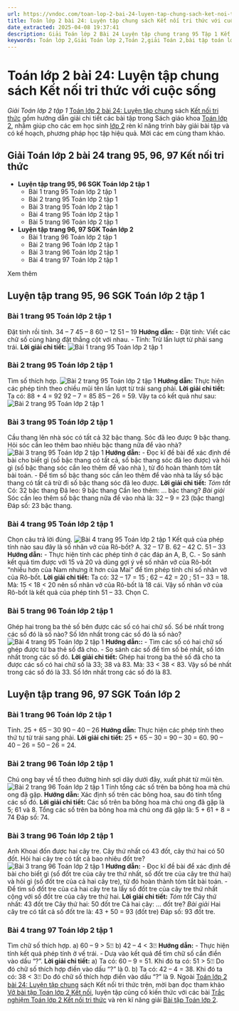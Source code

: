 ```yaml
---
url: https://vndoc.com/toan-lop-2-bai-24-luyen-tap-chung-sach-ket-noi-tri-thuc-voi-cuoc-song-246267
title: Toán lớp 2 bài 24: Luyện tập chung sách Kết nối tri thức với cuộc sống - Giải Toán lớp 2 tập 1 - VnDoc.com
date_extracted: 2025-04-08 19:37:41
description: Giải Toán lớp 2 Bài 24 Luyện tập chung trang 95 Tập 1 Kết nối tri thức với lời giải chi tiết, sẽ giúp học sinh dễ dàng làm bài tập lớp 2 trang 95 có trong SGK.
keywords: Toán lớp 2,Giải Toán lớp 2,Toán 2,giải Toán 2,bài tập toán lớp 2,toan lop 2,toán lớp 2 tập 1,toán lớp 2 tập 2,toán 2 tập 1,toán 2 tập 2,học toán lớp 2,toán lớp 2 kết nối,Sách Kết nối lớp 2 môn Toán,Bộ sách Kết nối tri thức lớp 2,giải bài tập toán lớp 2,vở bài tập toán lớp 2,bài toán lớp 2,Bộ sách Kết nối tri thức với cuộc sống lớp 2,Giải Toán lớp 2 trang 95,Giải Toán lớp 2 trang 96,Toán lớp 2 trang 97
---
```


# Toán lớp 2 bài 24: Luyện tập chung sách Kết nối tri thức với cuộc sống
 _Giải Toán lớp 2 tập 1_
[Toán lớp 2 bài 24: Luyện tập chung](<https://vndoc.com/toan-lop-2-bai-24-luyen-tap-chung-sach-ket-noi-tri-thuc-voi-cuoc-song-246267>) sách [Kết nối tri thức](<https://vndoc.com/bo-sach-giao-khoa-lop-2-sach-ket-noi-227401>) gồm hướng dẫn giải chi tiết các bài tập trong  Sách giáo khoa [Toán lớp 2](<https://vndoc.com/toan-lop2> "Toán lớp 2"), nhằm giúp cho các em học sinh [lớp 2](<https://vndoc.com/tai-lieu-hoc-tap-lop2>) rèn kĩ năng trình bày giải bài tập và có kế hoạch, phương pháp học tập hiệu quả. Mời các em cùng tham khảo.
## **Giải Toán lớp 2 bài 24 trang 95, 96, 97 Kết nối tri thức**
  * **Luyện tập trang 95, 96 SGK Toán lớp 2 tập 1**
    * Bài 1 trang 95 Toán lớp 2 tập 1
    * Bài 2 trang 95 Toán lớp 2 tập 1
    * Bài 3 trang 95 Toán lớp 2 tập 1
    * Bài 4 trang 95 Toán lớp 2 tập 1
    * Bài 5 trang 96 Toán lớp 2 tập 1
  * **Luyện tập trang 96, 97 SGK Toán lớp 2**
    * Bài 1 trang 96 Toán lớp 2 tập 1
    * Bài 2 trang 96 Toán lớp 2 tập 1
    * Bài 3 trang 96 Toán lớp 2 tập 1
    * Bài 4 trang 97 Toán lớp 2 tập 1

Xem thêm
## **Luyện tập trang 95, 96 SGK Toán lớp 2 tập 1**
### Bài 1 trang 95 Toán lớp 2 tập 1
Đặt tính rồi tính.
34 – 7
45 – 8
60 – 12
51 – 19
**Hướng dẫn:**
\- Đặt tính: Viết các chữ số cùng hàng đặt thẳng cột với nhau.
\- Tính: Trừ lần lượt từ phải sang trái.
**Lời giải chi tiết:**
![Bài 1 trang 95 Toán lớp 2 tập 1](https://i.vdoc.vn/data/image/2021/10/18/toan-lop-2-bai-24-1.jpg)
### Bài 2 trang 95 Toán lớp 2 tập 1
Tìm số thích hợp.
![Bài 2 trang 95 Toán lớp 2 tập 1](https://i.vdoc.vn/data/image/2021/10/18/toan-lop-2-bai-24-2.jpg)
**Hướng dẫn:**
Thực hiện các phép tính theo chiều mũi tên lần lượt từ trái sang phải.
**Lời giải chi tiết:**
Ta có: 88 + 4 = 92
92 – 7 = 85
85 – 26 = 59.
Vậy ta có kết quả như sau:
![Bài 2 trang 95 Toán lớp 2 tập 1](https://i.vdoc.vn/data/image/2021/10/18/toan-lop-2-bai-24-3.jpg)
### Bài 3 trang 95 Toán lớp 2 tập 1
Cầu thang lên nhà sóc có tất cả 32 bậc thang. Sóc đã leo được 9 bậc thang. Hỏi sóc cần leo thêm bao nhiêu bậc thang nữa để vào nhà?
![Bài 3 trang 95 Toán lớp 2 tập 1](https://i.vdoc.vn/data/image/2021/10/18/toan-lop-2-bai-24-4.jpg)
**Hướng dẫn:**
\- Đọc kĩ đề bài để xác định đề bài cho biết gì \(số bậc thang có tất cả, số bậc thang sóc đã leo được\) và hỏi gì \(số bậc thang sóc cần leo thêm để vào nhà \), từ đó hoàn thành tóm tắt bài toán.
\- Để tìm số bậc thang sóc cần leo thêm để vào nhà ta lấy số bậc thang có tất cả trừ đi số bậc thang sóc đã leo được.
**Lời giải chi tiết:**
_Tóm tắt_
Có: 32 bậc thang
Đã leo: 9 bậc thang
Cần leo thêm: ... bậc thang?
_Bài giải_
Sóc cần leo thêm số bậc thang nữa để vào nhà là:
32 – 9 = 23 \(bậc thang\)
Đáp số: 23 bậc thang.
### Bài 4 trang 95 Toán lớp 2 tập 1
Chọn câu trả lời đúng.
![Bài 4 trang 95 Toán lớp 2 tập 1](https://i.vdoc.vn/data/image/2021/10/18/toan-lop-2-bai-24-5.jpg)
Kết quả của phép tính nào sau đây là số nhãn vở của Rô-bốt?
A. 32 – 17
B. 62 – 42
C. 51 – 33
**Hướng dẫn:**
\- Thực hiện tính các phép tính ở các đáp án A, B, C.
\- So sánh kết quả tìm được với 15 và 20 và dùng gợi ý về số nhãn vở của Rô-bốt “nhiều hơn của Nam nhưng ít hơn của Mai” để tìm phép tính chỉ số nhãn vở của Rô-bốt.
**Lời giải chi tiết:**
Ta có: 32 – 17 = 15 ;
62 – 42 = 20 ; 51 – 33 = 18.
Mà: 15 < 18 < 20 nên số nhãn vở của Rô-bốt là 18 cái.
Vậy số nhãn vở của Rô-bốt là kết quả của phép tính 51 – 33.
Chọn C.
### Bài 5 trang 96 Toán lớp 2 tập 1
Ghép hai trong ba thẻ số bên được các số có hai chữ số. Số bé nhất trong các số đó là số nào? Số lớn nhất trong các số đó là số nào?
![Bài 4 trang 95 Toán lớp 2 tập 1](https://i.vdoc.vn/data/image/2021/10/18/toan-lop-2-bai-24-6.jpg)
**Hướng dẫn::**
\- Tìm các số có hai chữ số ghép được từ ba thẻ số đã cho.
\- So sánh các số để tìm số bé nhất, số lớn nhất trong các số đó.
**Lời giải chi tiết:**
Ghép hai trong ba thẻ số đã cho ta được các số có hai chữ số là 33; 38 và 83.
Mà: 33 < 38 < 83.
Vậy số bé nhất trong các số đó là 33. Số lớn nhất trong các số đó là 83.
## **Luyện tập trang 96, 97 SGK Toán lớp 2**
### Bài 1 trang 96 Toán lớp 2 tập 1
Tính.
25 + 65 – 30
90 – 40 – 26
**Hướng dẫn:**
Thực hiện các phép tính theo thứ tự từ trái sang phải.
**Lời giải chi tiết:**
25 + 65 – 30 = 90 – 30 = 60.
90 – 40 – 26 = 50 – 26 = 24.
### Bài 2 trang 96 Toán lớp 2 tập 1
Chú ong bay về tổ theo đường hình sợi dây dưới đây, xuất phát từ mũi tên.
![Bài 2 trang 96 Toán lớp 2 tập 1](https://i.vdoc.vn/data/image/2021/10/18/toan-lop-2-bai-24-7.jpg)
Tính tổng các số trên ba bông hoa mà chú ong đã gặp.
**Hướng dẫn:**
Xác định số trên các bông hoa, sau đó tính tổng các số đó.
**Lời giải chi tiết:**
Các số trên ba bông hoa mà chú ong đã gặp là 5; 61 và 8.
Tổng các số trên ba bông hoa mà chú ong đã gặp là:
5 + 61 + 8 = 74
Đáp số: 74.
### Bài 3 trang 96 Toán lớp 2 tập 1
Anh Khoai đốn được hai cây tre. Cây thứ nhất có 43 đốt, cây thứ hai có 50 đốt. Hỏi hai cây tre có tất cả bao nhiêu đốt tre?
![Bài 3 trang 96 Toán lớp 2 tập 1](https://i.vdoc.vn/data/image/2021/10/18/toan-lop-2-bai-24-8.jpg)
**Hướng dẫn:**
\- Đọc kĩ đề bài để xác định đề bài cho biết gì \(số đốt tre của cây tre thứ nhất, số đốt tre của cây tre thứ hai\) và hỏi gì \(số đốt tre của cả hai cây tre\), từ đó hoàn thành tóm tắt bài toán.
\- Để tìm số đốt tre của cả hai cây tre ta lấy số đốt tre của cây tre thứ nhất cộng với số đốt tre của cây tre thứ hai.
**Lời giải chi tiết:**
_Tóm tắt_
Cây thứ nhất: 43 đốt tre
Cây thứ hai: 50 đốt tre
Cả hai cây: ... đốt tre?
_Bài giải_
Hai cây tre có tất cả số đốt tre là:
43 + 50 = 93 \(đốt tre\)
Đáp số: 93 đốt tre.
### Bài 4 trang 97 Toán lớp 2 tập 1
Tìm chữ số thích hợp.
a\) 60 – 9 > 5⍰
b\) 42 – 4 < 3⍰
**Hướng dẫn:**
\- Thực hiện tính kết quả phép tính ở vế trái.
\- Dưạ vào kết quả để tìm chữ số cần điền vào dấu “?”.
**Lời giải chi tiết:**
a\) Ta có: 60 – 9 = 51.
Khi đó ta có: 51 > 5⍰
Do đó chữ số thích hợp điền vào dấu “?” là 0.
b\) Ta có: 42 – 4 = 38.
Khi đó ta có: 38 < 3⍰
Do đó chữ số thích hợp điền vào dấu “?” là 9.
Ngoài [Toán lớp 2 bài 24: Luyện tập chung](<https://vndoc.com/toan-lop-2-bai-24-luyen-tap-chung-sach-ket-noi-tri-thuc-voi-cuoc-song-246267>) sách Kết nối tri thức trên, mời bạn đọc tham khảo [Vở bài tập Toán lớp 2 Kết nối](<https://vndoc.com/vo-bai-tap-toan2> "Vở bài tập Toán lớp 2 Kết nối"), luyện tập củng cố kiến thức với các bài [Trắc nghiệm Toán lớp 2 Kết nối tri thức](<https://vndoc.com/trac-nghiem-toan-lop-2-ket-noi-tri-thuc> "Trắc nghiệm Toán lớp 2 Kết nối tri thức") và rèn kĩ năng giải [Bài tập Toán lớp 2](<https://vndoc.com/bai-tap-toan-lop2> "Bài tập Toán lớp 2").
